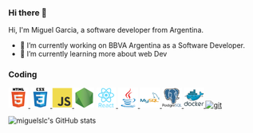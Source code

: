 ### Hi there 👋


Hi, I'm Miguel Garcia, a software developer from Argentina. 

- 🔭 I’m currently working on BBVA Argentina as a Software Developer. 
- 🌱 I’m currently learning more about web Dev
<!--- 💬 Ask me about ...
- 📫 How to reach me: ...
- 😄 Pronouns: ...
- ⚡ Fun fact: ...
-->
### Coding 

<a target="_blank" rel="noopener noreferrer" href="https://www.w3schools.com/html/"> <img src="https://raw.githubusercontent.com/devicons/devicon/master/icons/html5/html5-original-wordmark.svg" alt="html5" style="max-width:100%;" width="40" height="40"> </a>
<a target="_blank" rel="noopener noreferrer" href="https://www.w3schools.com/css/"> <img src="https://raw.githubusercontent.com/devicons/devicon/master/icons/css3/css3-original-wordmark.svg" alt="css3" style="max-width:100%;" width="40" height="40"> </a> 
<a target="_blank" rel="noopener noreferrer" href="https://developer.mozilla.org/en-US/docs/Web/JavaScript"> <img src="https://raw.githubusercontent.com/devicons/devicon/master/icons/javascript/javascript-original.svg" alt="javascript" style="max-width:100%;" width="40" height="40"> </a>
<a target="_blank" rel="noopener noreferrer" href="https://nodejs.org/es/"><img src="https://raw.githubusercontent.com/github/explore/80688e429a7d4ef2fca1e82350fe8e3517d3494d/topics/nodejs/nodejs.png" style="max-width:100%;" height="40"></a>
<a target="_blank" rel="noopener noreferrer" href="https://reactjs.org/"> <img src="https://raw.githubusercontent.com/devicons/devicon/master/icons/react/react-original-wordmark.svg" alt="react" style="max-width:100%;" width="40" height="40"> </a>
<a target="_blank" rel="noopener noreferrer" href="https://www.java.com"> <img src="https://raw.githubusercontent.com/devicons/devicon/master/icons/java/java-original.svg" alt="java" style="max-width:100%;" width="40" height="40"> </a>
<a target="_blank" rel="noopener noreferrer" href="https://www.mysql.com/"> <img src="https://raw.githubusercontent.com/devicons/devicon/master/icons/mysql/mysql-original-wordmark.svg" alt="mysql" style="max-width:100%;" width="40" height="40"> </a> 
<a target="_blank" rel="noopener noreferrer" href="https://www.postgresql.org"> <img src="https://raw.githubusercontent.com/devicons/devicon/master/icons/postgresql/postgresql-original-wordmark.svg" alt="postgresql" style="max-width:100%;" width="40" height="40"> </a>
<a target="_blank" rel="noopener noreferrer" href="https://www.docker.com/"> <img src="https://raw.githubusercontent.com/devicons/devicon/master/icons/docker/docker-original-wordmark.svg" alt="docker" style="max-width:100%;" width="40" height="40"> </a> 
<a target="_blank" rel="noopener noreferrer" href="https://git-scm.com/"> <img src="https://camo.githubusercontent.com/fbfcb9e3dc648adc93bef37c718db16c52f617ad055a26de6dc3c21865c3321d/68747470733a2f2f7777772e766563746f726c6f676f2e7a6f6e652f6c6f676f732f6769742d73636d2f6769742d73636d2d69636f6e2e737667" alt="git" data-canonical-src="https://www.vectorlogo.zone/logos/git-scm/git-scm-icon.svg" style="max-width:100%;" width="40" height="40"> </a>

![miguelslc's GitHub stats](https://github-readme-stats.vercel.app/api?username=miguelslc&hide=contribs,prs&show_icons=true&theme=onedark)
